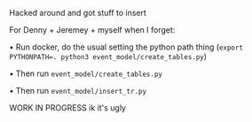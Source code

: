 Hacked around and got stuff to insert

For Denny + Jeremey + myself when I forget:

• Run docker, do the usual setting the python path thing (`export PYTHONPATH=. python3 event_model/create_tables.py`)

• Then run `event_model/create_tables.py`

• Then run `event_model/insert_tr.py`

WORK IN PROGRESS ik it's ugly 
